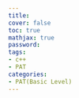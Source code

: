 ```yaml
---
title: 
cover: false
toc: true
mathjax: true
password:
tags:
- c++
- PAT
categories:
- PAT(Basic Level)
---
```






